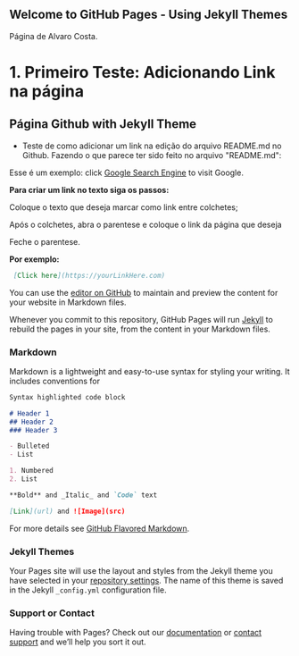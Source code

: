 ## Welcome to GitHub Pages - Using Jekyll Themes

Página de Alvaro Costa.

# 1. Primeiro Teste: Adicionando Link na página
## Página Github with Jekyll Theme


- Teste de como adicionar um link na edição do arquivo README.md no Github. Fazendo o que parece ter sido feito no arquivo "README.md":

Esse é um exemplo: click [Google Search Engine](https://www.google.com/) to visit Google.

**Para criar um link no texto siga os passos:**

Coloque o texto que deseja marcar como link entre colchetes;

Após o colchetes, abra o parentese e coloque o link da página que deseja

Feche o parentese.

**Por exemplo:**

```markdown
 [Click here](https://yourLinkHere.com)
```

You can use the [editor on GitHub](https://github.com/alvaro-costa/alvaro-costa.github.io/edit/master/README.md) to maintain and preview the content for your website in Markdown files.

Whenever you commit to this repository, GitHub Pages will run [Jekyll](https://jekyllrb.com/) to rebuild the pages in your site, from the content in your Markdown files.

### Markdown

Markdown is a lightweight and easy-to-use syntax for styling your writing. It includes conventions for

```markdown
Syntax highlighted code block

# Header 1
## Header 2
### Header 3

- Bulleted
- List

1. Numbered
2. List

**Bold** and _Italic_ and `Code` text

[Link](url) and ![Image](src)
```

For more details see [GitHub Flavored Markdown](https://guides.github.com/features/mastering-markdown/).

### Jekyll Themes

Your Pages site will use the layout and styles from the Jekyll theme you have selected in your [repository settings](https://github.com/alvaro-costa/alvaro-costa.github.io/settings). The name of this theme is saved in the Jekyll `_config.yml` configuration file.

### Support or Contact

Having trouble with Pages? Check out our [documentation](https://help.github.com/categories/github-pages-basics/) or [contact support](https://github.com/contact) and we’ll help you sort it out.
